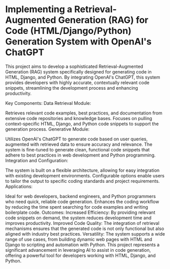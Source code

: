 # Implementing a Retrieval-Augmented Generation (RAG) for Code (HTML/Django/Python) Generation System with OpenAI's ChatGPT
This project aims to develop a sophisticated Retrieval-Augmented Generation (RAG) system specifically designed for generating code in HTML, Django, and Python. By integrating OpenAI's ChatGPT, this system provides developers with highly accurate, contextually relevant code snippets, streamlining the development process and enhancing productivity.

Key Components:
Data Retrieval Module:

Retrieves relevant code examples, best practices, and documentation from extensive code repositories and knowledge bases.
Focuses on pulling context-specific HTML, Django, and Python code snippets to support the generation process.
Generative Module:

Utilizes OpenAI's ChatGPT to generate code based on user queries, augmented with retrieved data to ensure accuracy and relevance.
The system is fine-tuned to generate clean, functional code snippets that adhere to best practices in web development and Python programming.
Integration and Configuration:

The system is built on a flexible architecture, allowing for easy integration with existing development environments.
Configurable options enable users to tailor the output to specific coding standards and project requirements.
Applications:

Ideal for web developers, backend engineers, and Python programmers who need quick, reliable code generation.
Enhances the coding workflow by reducing the time spent searching for code examples and writing boilerplate code.
Outcomes:
Increased Efficiency: By providing relevant code snippets on demand, the system reduces development time and improves productivity.
Improved Code Quality: The integration of retrieval mechanisms ensures that the generated code is not only functional but also aligned with industry best practices.
Versatility: The system supports a wide range of use cases, from building dynamic web pages with HTML and Django to scripting and automation with Python.
This project represents a significant advancement in leveraging AI to assist in code generation, offering a powerful tool for developers working with HTML, Django, and Python.


